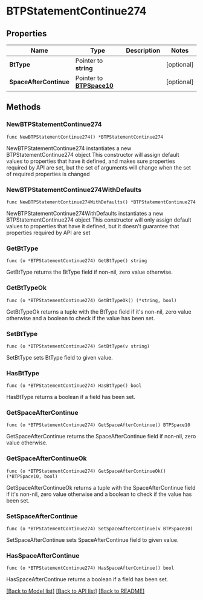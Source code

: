 # BTPStatementContinue274

## Properties

Name | Type | Description | Notes
------------ | ------------- | ------------- | -------------
**BtType** | Pointer to **string** |  | [optional] 
**SpaceAfterContinue** | Pointer to [**BTPSpace10**](BTPSpace10.md) |  | [optional] 

## Methods

### NewBTPStatementContinue274

`func NewBTPStatementContinue274() *BTPStatementContinue274`

NewBTPStatementContinue274 instantiates a new BTPStatementContinue274 object
This constructor will assign default values to properties that have it defined,
and makes sure properties required by API are set, but the set of arguments
will change when the set of required properties is changed

### NewBTPStatementContinue274WithDefaults

`func NewBTPStatementContinue274WithDefaults() *BTPStatementContinue274`

NewBTPStatementContinue274WithDefaults instantiates a new BTPStatementContinue274 object
This constructor will only assign default values to properties that have it defined,
but it doesn't guarantee that properties required by API are set

### GetBtType

`func (o *BTPStatementContinue274) GetBtType() string`

GetBtType returns the BtType field if non-nil, zero value otherwise.

### GetBtTypeOk

`func (o *BTPStatementContinue274) GetBtTypeOk() (*string, bool)`

GetBtTypeOk returns a tuple with the BtType field if it's non-nil, zero value otherwise
and a boolean to check if the value has been set.

### SetBtType

`func (o *BTPStatementContinue274) SetBtType(v string)`

SetBtType sets BtType field to given value.

### HasBtType

`func (o *BTPStatementContinue274) HasBtType() bool`

HasBtType returns a boolean if a field has been set.

### GetSpaceAfterContinue

`func (o *BTPStatementContinue274) GetSpaceAfterContinue() BTPSpace10`

GetSpaceAfterContinue returns the SpaceAfterContinue field if non-nil, zero value otherwise.

### GetSpaceAfterContinueOk

`func (o *BTPStatementContinue274) GetSpaceAfterContinueOk() (*BTPSpace10, bool)`

GetSpaceAfterContinueOk returns a tuple with the SpaceAfterContinue field if it's non-nil, zero value otherwise
and a boolean to check if the value has been set.

### SetSpaceAfterContinue

`func (o *BTPStatementContinue274) SetSpaceAfterContinue(v BTPSpace10)`

SetSpaceAfterContinue sets SpaceAfterContinue field to given value.

### HasSpaceAfterContinue

`func (o *BTPStatementContinue274) HasSpaceAfterContinue() bool`

HasSpaceAfterContinue returns a boolean if a field has been set.


[[Back to Model list]](../README.md#documentation-for-models) [[Back to API list]](../README.md#documentation-for-api-endpoints) [[Back to README]](../README.md)


